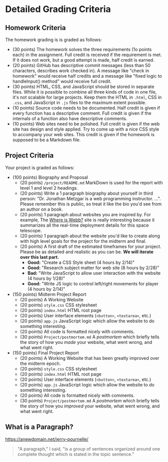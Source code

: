# Detailed Grading Criteria

## Homework Criteria

The homework grading is is graded as follows:

* (30 points) The homework solves the three requirements (1o points each) in the assignment. Full credit is received if the requirement is met. If it does not work, but a good attempt is made, half credit is earned.
* (20 points) GitHub has descriptive commit messages (less than 50 characters, describes work checked in). A message like "check in homework" would receive half credits and a message like "fixed logic to handleInput() method" would receive full credit.
* (30 points) HTML, CSS, and JavaScript should be stored in separate files. While it is possible to combine all three kinds of code in one file, it's not scalable for large projects. Keep them the HTML in `.html`, CSS in `.css`, and JavaScript in `.js` files to the maximum extent possible.
* (10 points) Source code needs to be documented. Half credit is given if every function has a descriptive comment. Full credit is given if the internals of a function also have descriptive comments.
* (10 points) Web sites need to be polished. Full credit is given if the web site has design and style applied. Try to come up with a nice CSS style to accompany your web sites. This credit is given if the homework is supposed to be a Markdown file.

## Project Criteria

Your project is graded as follows:

* (100 points) Biography and Proposal
  * (20 points) `/project/README.md` MarkDown is used for the report with level 1 and level 2 headings.
  * (20 points) Write a 1 paragraph biography about yourself in third person: "Dr. Jonathan Metzgar is a web programming instructor. ...". Please remember this is public, so treat it like the bio you'd see from an author on a book.
  * (20 points) 1 paragraph about websites you are inspired by. For example, The [Where is Webb?](https://www.jwst.nasa.gov/content/webbLaunch/whereIsWebb.html) site is really interesting because it summarizes all the real-time deployment details for this space telescope.
  * (20 points) 1 paragraph about the website you'd like to create along with high level goals for the project for the midterm and final.
  * (20 points) A first draft of the estimated timeframes for your project. Please be as detailed and realistic as you can be. **We will iterate over this last part.**
    * **Good:** "Create a CSS Style sheet (4 hours by 2/14)"
    * **Good:** "Research subject matter for web site (8 hours by 2/28)"
    * **Bad:** "Write JavaScript to allow user interaction with the website (4 hours by 1/28)"
    * **Good:** "Write JS logic to control left/right movements for player (4 hours by 2/14)"
* (150 points) Midterm Project Report
  * (20 points) A Working Website
  * (20 points) `style.css` CSS stylesheet
  * (20 points) `index.html` HTML root page
  * (20 points) User interface elements (`<button>`, `<textarea>`, etc.)
  * (20 points) `app.js` JavaScript logic which allow the website to do something interesting.
  * (20 points) All code is formatted nicely with comments.
  * (30 points) `Project/postmortem.md` A *postmortem* which briefly tells the story of how you *made* your website, what went wrong, and what went right.
* (150 points) Final Project Report
  * (20 points) A Working Website that has been greatly improved over the midterm epoch.
  * (20 points) `style.css` CSS stylesheet
  * (20 points) `index.html` HTML root page
  * (20 points) User interface elements (`<button>`, `<textarea>`, etc.)
  * (20 points) `app.js` JavaScript logic which allow the website to do something interesting.
  * (20 points) All code is formatted nicely with comments.
  * (30 points) `Project/postmortem.md` A *postmortem* which briefly tells the story of how you *improved* your website, what went wrong, and what went right.

## What is a Paragraph?

<https://anewdomain.net/jerry-pournelle/>

> "A paragraph," I said, "is a group of sentences organized around one complete thought which is stated in the topic sentence."
